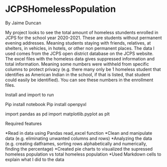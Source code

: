 # JCPSHomelessPopulation

By Jaime Duncan

My project looks to see the total amount of homeless stundents enrolled in JCPS for the school year 2020-2021. These are students without permanent evening addresses.
Meaning students staying with friends, relatives, at shelters, in vehicles, in hotels, or other non permanent places. The data I used comes from the JCPS open district 
database on the JCPS website. The excel files with the homeless data gives suppressed information and total information. Meaning some numbers were withheld from specific 
columns to protect privacy (e.g. there many only be 1 homeless student that identifies as American Indian in the school, if that is listed, that student could easily be 
identified). You can see these numbers in the enrollment files.

Install and import to run

Pip install notebook
Pip install openpyxl

import pandas as pd
import matplotlib.pyplot as plt

Required features

  *Read in data using Pandas read_excel function
  *Clean and manipulate data (e.g. eliminating unwanted columns and rows)
  *Analyzing the data (e.g. creating datframes, sorting rows alphabetically and numerically, finding the percentage)
  *Created pie charts to visualized the supressed homeless population vs total homeless population
  *Used Markdown cells to explain what I did to the data
